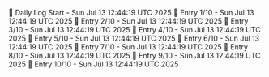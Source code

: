 📅 Daily Log Start - Sun Jul 13 12:44:19 UTC 2025
📌 Entry 1/10 - Sun Jul 13 12:44:19 UTC 2025
📌 Entry 2/10 - Sun Jul 13 12:44:19 UTC 2025
📌 Entry 3/10 - Sun Jul 13 12:44:19 UTC 2025
📌 Entry 4/10 - Sun Jul 13 12:44:19 UTC 2025
📌 Entry 5/10 - Sun Jul 13 12:44:19 UTC 2025
📌 Entry 6/10 - Sun Jul 13 12:44:19 UTC 2025
📌 Entry 7/10 - Sun Jul 13 12:44:19 UTC 2025
📌 Entry 8/10 - Sun Jul 13 12:44:19 UTC 2025
📌 Entry 9/10 - Sun Jul 13 12:44:19 UTC 2025
📌 Entry 10/10 - Sun Jul 13 12:44:19 UTC 2025
